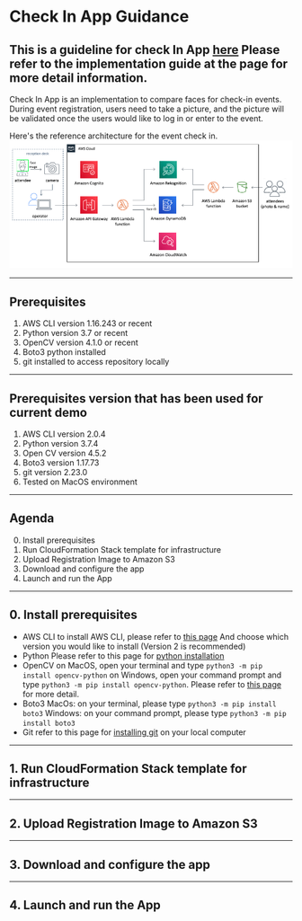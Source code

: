 # Check In App Guidance

## This is a guideline for check In App [here](https://aws.amazon.com/solutions/implementations/auto-check-in-app/?nc1=h_ls#) Please refer to the implementation guide at the page for more detail information.

Check In App is an implementation to compare faces for check-in events. During event registration, users need to take a picture, and the picture will be validated once the users would like to log in or enter to the event.

Here's the reference architecture for the event check in.
![](images/Architecture.jpg)

---
## Prerequisites
1. AWS CLI version 1.16.243 or recent
2. Python version 3.7 or recent
3. OpenCV version 4.1.0 or recent
4. Boto3 python installed
5. git installed to access repository locally

---
## Prerequisites version that has been used for current demo
1. AWS CLI version 2.0.4
2. Python version 3.7.4
3. Open CV version 4.5.2
4. Boto3 version 1.17.73
5. git version 2.23.0
6. Tested on MacOS environment

---

## Agenda
0. Install prerequisites
1. Run CloudFormation Stack template for infrastructure
2. Upload Registration Image to Amazon S3
3. Download and configure the app
4. Launch and run the App

---
## 0. Install prerequisites
- AWS CLI
    to install AWS CLI, please refer to [this page](https://docs.aws.amazon.com/cli/latest/userguide/cli-chap-install.html) And choose which version you would like to install (Version 2 is recommended)
- Python
    Please refer to this page for [python installation](https://www.python.org/downloads/)
- OpenCV
    on MacOS, open your terminal and type `python3 -m pip install opencv-python`
    on Windows, open your command prompt and type `python3 -m pip install opencv-python`. Please refer to [this page](https://docs.opencv.org/master/d5/de5/tutorial_py_setup_in_windows.html) for more detail.
- Boto3
    MacOs: on your terminal, please type `python3 -m pip install boto3`
    Windows: on your command prompt, please type `python3 -m pip install boto3`
- Git
    refer to this page for [installing git](https://git-scm.com/book/en/v2/Getting-Started-Installing-Git) on your local computer

---
## 1. Run CloudFormation Stack template for infrastructure


---
## 2. Upload Registration Image to Amazon S3


---
## 3. Download and configure the app


---
## 4. Launch and run the App
